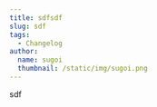 ```yaml
---
title: sdfsdf
slug: sdf
tags:
  - Changelog
author:
  name: sugoi
  thumbnail: /static/img/sugoi.png
---
```

s﻿df